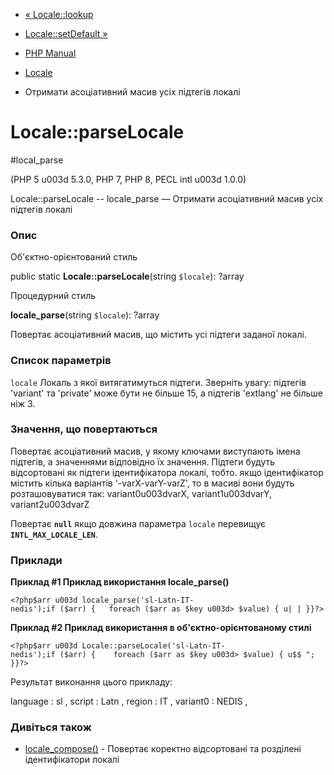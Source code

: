 - [« Locale::lookup](locale.lookup.md)
- [Locale::setDefault »](locale.setdefault.md)

- [PHP Manual](index.md)
- [Locale](class.locale.md)
- Отримати асоціативний масив усіх підтегів локалі

# Locale::parseLocale

#local_parse

(PHP 5 u003d 5.3.0, PHP 7, PHP 8, PECL intl u003d 1.0.0)

Locale::parseLocale -- locale_parse — Отримати асоціативний масив усіх
підтегів локалі

### Опис

Об'єктно-орієнтований стиль

public static **Locale::parseLocale**(string `$locale`): ?array

Процедурний стиль

**locale_parse**(string `$locale`): ?array

Повертає асоціативний масив, що містить усі підтеги заданої локалі.

### Список параметрів

`locale`
Локаль з якої витягатимуться підтеги. Зверніть увагу: підтегів
'variant' та 'private' може бути не більше 15, а підтегів 'extlang' не
більше ніж 3.

### Значення, що повертаються

Повертає асоціативний масив, у якому ключами виступають імена
підтегів, а значеннями відповідно їх значення. Підтеги будуть
відсортовані як підтеги ідентифікатора локалі, тобто. якщо ідентифікатор
містить кілька варіантів '-varX-varY-varZ', то в масиві вони будуть
розташовуватися так: variant0u003dvarX, variant1u003dvarY, variant2u003dvarZ

Повертає **`null`** якщо довжина параметра `locale` перевищує
**`INTL_MAX_LOCALE_LEN`**.

### Приклади

**Приклад #1 Приклад використання **locale_parse()****

`<?php$arr u003d locale_parse('sl-Latn-IT-nedis');if ($arr) {   foreach ($arr as $key u003d> $value) { u| | }}?> `

**Приклад #2 Приклад використання в об'єктно-орієнтованому стилі**

`<?php$arr u003d Locale::parseLocale('sl-Latn-IT-nedis');if ($arr) {    foreach ($arr as $key u003d> $value) { u$$ "; }}?> `

Результат виконання цього прикладу:

language : sl , script : Latn , region : IT , variant0 : NEDIS ,

### Дивіться також

- [locale_compose()](locale.composelocale.md) - Повертає коректно
відсортовані та розділені ідентифікатори локалі
